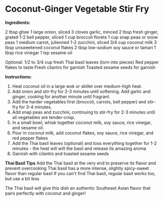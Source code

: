 # Coconut-Ginger Vegetable Stir Fry

**Ingredients:**

2 tbsp ghee
1 large onion, sliced
3 cloves garlic, minced
2 tbsp fresh ginger, grated
1-2 bell pepper, sliced
1 cup broccoli florets
1 cup snap peas or snow peas
1 medium carrot, julienned
1-2 zucchini, sliced
3/4 cup coconut milk
3 tbsp unsweetened coconut flakes
2 tbsp low-sodium soy sauce or tamari
1 tbsp rice vinegar
1 tsp sesame oil

Optional:
1/2 to 3/4 cup fresh Thai basil leaves (torn into pieces)
Red pepper flakes to taste
Fresh cilantro for garnish
Toasted sesame seeds for garnish


**Instructions:**
1. Heat coconut oil in a large wok or skillet over medium-high heat.
2. Add onion and stir-fry for 2-3 minutes until softening. Add garlic and ginger, cooking for another minute until fragrant.
3. Add the harder vegetables first (broccoli, carrots, bell pepper) and stir-fry for 3-4 minutes.
4. Add snap peas and zucchini, continuing to stir-fry for 2-3 minutes until all vegetables are tender-crisp.
5. In a small bowl, whisk together coconut milk, soy sauce, rice vinegar, and sesame oil.
6. Pour in coconut milk, add coconut flakes, soy sauce, rice vinegar, and red pepper flakes
7. Add the Thai basil leaves (optional) and toss everything together for 1-2 minutes - the heat will wilt the basil and release its amazing aroma
8. Garnish with cilantro and toasted sesame seeds


**Thai Basil Tips**
Add the Thai basil at the very end to preserve its flavor and prevent overcooking
Thai basil has a more intense, slightly spicy-sweet flavor than regular basil
If you can't find Thai basil, regular basil works too, but use a bit less

The Thai basil will give this dish an authentic Southeast Asian flavor that pairs perfectly with coconut and ginger!
